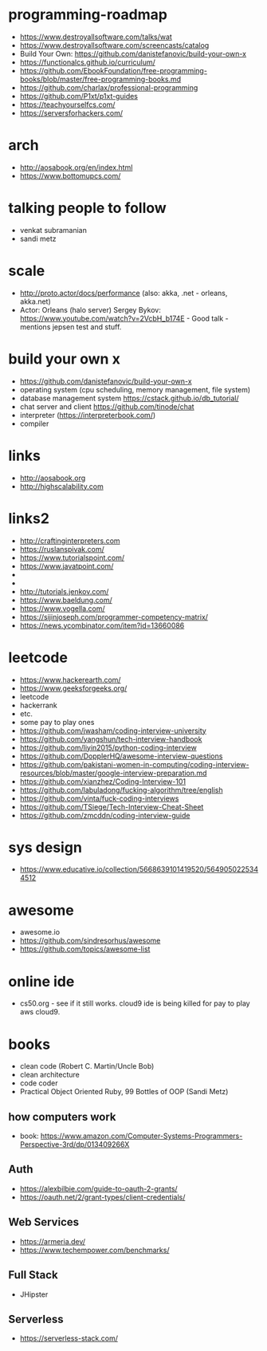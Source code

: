 # programming-roadmap
* https://www.destroyallsoftware.com/talks/wat
* https://www.destroyallsoftware.com/screencasts/catalog
* Build Your Own: https://github.com/danistefanovic/build-your-own-x
* https://functionalcs.github.io/curriculum/
* https://github.com/EbookFoundation/free-programming-books/blob/master/free-programming-books.md
* https://github.com/charlax/professional-programming
* https://github.com/P1xt/p1xt-guides
* https://teachyourselfcs.com/
* https://serversforhackers.com/

# arch
* http://aosabook.org/en/index.html
* https://www.bottomupcs.com/

# talking people to follow
* venkat subramanian
* sandi metz

# scale
* http://proto.actor/docs/performance (also: akka, .net - orleans, akka.net)
* Actor: Orleans (halo server) Sergey Bykov: https://www.youtube.com/watch?v=2VcbH_b174E - Good talk - mentions jepsen test and stuff.

# build your own x
* https://github.com/danistefanovic/build-your-own-x
* operating system (cpu scheduling, memory management, file system)
* database management system https://cstack.github.io/db_tutorial/
* chat server and client https://github.com/tinode/chat
* interpreter (https://interpreterbook.com/)
* compiler

# links
* http://aosabook.org
* http://highscalability.com

# links2
* http://craftinginterpreters.com
* https://ruslanspivak.com/
* https://www.tutorialspoint.com/
* https://www.javatpoint.com/
* 
*
* http://tutorials.jenkov.com/
* https://www.baeldung.com/
* https://www.vogella.com/
* https://sijinjoseph.com/programmer-competency-matrix/
* https://news.ycombinator.com/item?id=13660086

# leetcode
* https://www.hackerearth.com/
* https://www.geeksforgeeks.org/
* leetcode
* hackerrank
* etc.
* some pay to play ones
* https://github.com/jwasham/coding-interview-university
* https://github.com/yangshun/tech-interview-handbook
* https://github.com/liyin2015/python-coding-interview
* https://github.com/DopplerHQ/awesome-interview-questions
*  https://github.com/pakistani-women-in-computing/coding-interview-resources/blob/master/google-interview-preparation.md
*  https://github.com/xianzhez/Coding-Interview-101
*  https://github.com/labuladong/fucking-algorithm/tree/english
*  https://github.com/vinta/fuck-coding-interviews
*  https://github.com/TSiege/Tech-Interview-Cheat-Sheet
*  https://github.com/zmcddn/coding-interview-guide

# sys design
* https://www.educative.io/collection/5668639101419520/5649050225344512

# awesome
* awesome.io
* https://github.com/sindresorhus/awesome
* https://github.com/topics/awesome-list

# online ide
* cs50.org - see if it still works. cloud9 ide is being killed for pay to play aws cloud9.

# books
* clean code (Robert C. Martin/Uncle Bob)
* clean architecture
* code coder
* Practical Object Oriented Ruby, 99 Bottles of OOP (Sandi Metz)

## how computers work
* book: https://www.amazon.com/Computer-Systems-Programmers-Perspective-3rd/dp/013409266X

## Auth

* https://alexbilbie.com/guide-to-oauth-2-grants/
* https://oauth.net/2/grant-types/client-credentials/ 


## Web Services
* https://armeria.dev/
* https://www.techempower.com/benchmarks/

## Full Stack
* JHipster

## Serverless
* https://serverless-stack.com/


